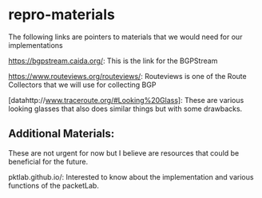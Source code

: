 # repro-materials
The following links are pointers to materials that we would need for our implementations

https://bgpstream.caida.org/: This is the link for the BGPStream

https://www.routeviews.org/routeviews/: Routeviews is one of the Route Collectors that we will use for collecting BGP

[datahttp://www.traceroute.org/#Looking%20Glass]: These are various looking glasses that also does similar things but with some drawbacks.


## Additional Materials: 
These are not urgent for now but I believe are resources that could be beneficial for the future.

pktlab.github.io/: Interested to know about the implementation and various functions of the packetLab.

